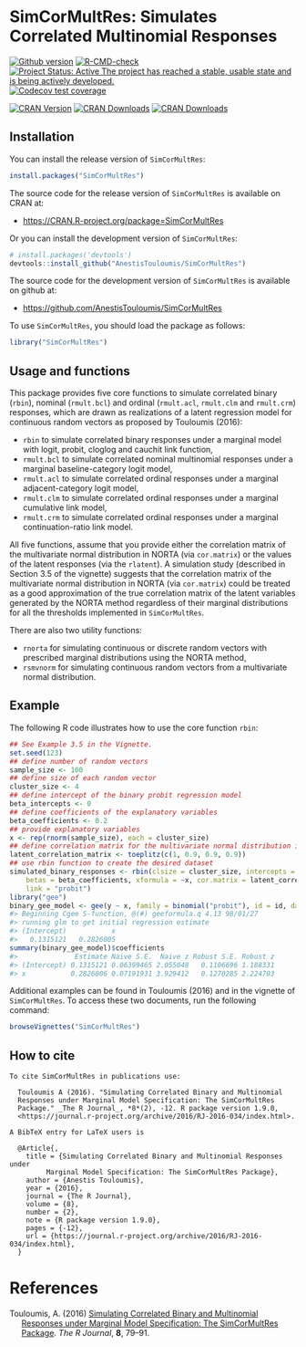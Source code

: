 
<!-- README.md is generated from README.Rmd. Please edit that file -->

# SimCorMultRes: Simulates Correlated Multinomial Responses

[![Github
version](https://img.shields.io/badge/GitHub%20-1.9.0-orange.svg)](%22commits/master%22)
[![R-CMD-check](https://github.com/AnestisTouloumis/SimCorMultRes/actions/workflows/R-CMD-check.yaml/badge.svg)](https://github.com/AnestisTouloumis/SimCorMultRes/actions/workflows/R-CMD-check.yaml)
[![Project Status: Active The project has reached a stable, usable state
and is being actively
developed.](http://www.repostatus.org/badges/latest/active.svg)](http://www.repostatus.org/#active)
[![Codecov test
coverage](https://codecov.io/gh/AnestisTouloumis/SimCorMultRes/branch/master/graph/badge.svg)](https://codecov.io/gh/AnestisTouloumis/SimCorMultRes?branch=master)

[![CRAN
Version](https://www.r-pkg.org/badges/version/SimCorMultRes?color=blue)](https://cran.r-project.org/package=SimCorMultRes)
[![CRAN
Downloads](https://cranlogs.r-pkg.org/badges/grand-total/SimCorMultRes?color=blue)](https://cranlogs.r-pkg.org/badges/grand-total/SimCorMultRes)
[![CRAN
Downloads](https://cranlogs.r-pkg.org/badges/SimCorMultRes)](https://cran.r-project.org/package=SimCorMultRes)

## Installation

You can install the release version of `SimCorMultRes`:

``` r
install.packages("SimCorMultRes")
```

The source code for the release version of `SimCorMultRes` is available
on CRAN at:

- <https://CRAN.R-project.org/package=SimCorMultRes>

Or you can install the development version of `SimCorMultRes`:

``` r
# install.packages('devtools')
devtools::install_github("AnestisTouloumis/SimCorMultRes")
```

The source code for the development version of `SimCorMultRes` is
available on github at:

- <https://github.com/AnestisTouloumis/SimCorMultRes>

To use `SimCorMultRes`, you should load the package as follows:

``` r
library("SimCorMultRes")
```

## Usage and functions

This package provides five core functions to simulate correlated binary
(`rbin`), nominal (`rmult.bcl`) and ordinal (`rmult.acl`, `rmult.clm`
and `rmult.crm`) responses, which are drawn as realizations of a latent
regression model for continuous random vectors as proposed by Touloumis
(2016):

- `rbin` to simulate correlated binary responses under a marginal model
  with logit, probit, cloglog and cauchit link function,
- `rmult.bcl` to simulate correlated nominal multinomial responses under
  a marginal baseline-category logit model,
- `rmult.acl` to simulate correlated ordinal responses under a marginal
  adjacent-category logit model,
- `rmult.clm` to simulate correlated ordinal responses under a marginal
  cumulative link model,
- `rmult.crm` to simulate correlated ordinal responses under a marginal
  continuation-ratio link model.

All five functions, assume that you provide either the correlation
matrix of the multivariate normal distribution in NORTA (via
`cor.matrix`) or the values of the latent responses (via the `rlatent`).
A simulation study (described in Section 3.5 of the vignette) suggests
that the correlation matrix of the multivariate normal distribution in
NORTA (via `cor.matrix`) could be treated as a good approximation of the
true correlation matrix of the latent variables generated by the NORTA
method regardless of their marginal distributions for all the thresholds
implemented in `SimCorMultRes`.

There are also two utility functions:

- `rnorta` for simulating continuous or discrete random vectors with
  prescribed marginal distributions using the NORTA method,
- `rsmvnorm` for simulating continuous random vectors from a
  multivariate normal distribution.

## Example

The following R code illustrates how to use the core function `rbin`:

``` r
## See Example 3.5 in the Vignette.
set.seed(123)
## define number of random vectors
sample_size <- 100
## define size of each random vector
cluster_size <- 4
## define intercept of the binary probit regression model
beta_intercepts <- 0
## define coefficients of the explanatory variables
beta_coefficients <- 0.2
## provide explanatory variables
x <- rep(rnorm(sample_size), each = cluster_size)
## define correlation matrix for the multivariate normal distribution in NORTA
latent_correlation_matrix <- toeplitz(c(1, 0.9, 0.9, 0.9))
## use rbin function to create the desired dataset
simulated_binary_responses <- rbin(clsize = cluster_size, intercepts = beta_intercepts,
    betas = beta_coefficients, xformula = ~x, cor.matrix = latent_correlation_matrix,
    link = "probit")
library("gee")
binary_gee_model <- gee(y ~ x, family = binomial("probit"), id = id, data = simulated_binary_responses$simdata)
#> Beginning Cgee S-function, @(#) geeformula.q 4.13 98/01/27
#> running glm to get initial regression estimate
#> (Intercept)           x 
#>   0.1315121   0.2826005
summary(binary_gee_model)$coefficients
#>              Estimate Naive S.E.  Naive z Robust S.E. Robust z
#> (Intercept) 0.1315121 0.06399465 2.055048   0.1106696 1.188331
#> x           0.2826006 0.07191931 3.929412   0.1270285 2.224703
```

Additional examples can be found in Touloumis (2016) and in the vignette
of `SimCorMultRes`. To access these two documents, run the following
command:

``` r
browseVignettes("SimCorMultRes")
```

## How to cite

    To cite SimCorMultRes in publications use:

      Touloumis A (2016). "Simulating Correlated Binary and Multinomial
      Responses under Marginal Model Specification: The SimCorMultRes
      Package." _The R Journal_, *8*(2), -12. R package version 1.9.0,
      <https://journal.r-project.org/archive/2016/RJ-2016-034/index.html>.

    A BibTeX entry for LaTeX users is

      @Article{,
        title = {Simulating Correlated Binary and Multinomial Responses under
             Marginal Model Specification: The SimCorMultRes Package},
        author = {Anestis Touloumis},
        year = {2016},
        journal = {The R Journal},
        volume = {8},
        number = {2},
        note = {R package version 1.9.0},
        pages = {-12},
        url = {https://journal.r-project.org/archive/2016/RJ-2016-034/index.html},
      }

# References

<div id="refs" class="references csl-bib-body hanging-indent">

<div id="ref-Touloumis2016" class="csl-entry">

Touloumis, A. (2016) [Simulating Correlated Binary and Multinomial
Responses under Marginal Model Specification: The SimCorMultRes
Package](https://journal.r-project.org/archive/2016/RJ-2016-034/index.html).
*The R Journal*, **8**, 79–91.

</div>

</div>
